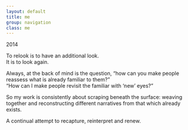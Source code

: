 ```yaml
---
layout: default
title: me
group: navigation
class: me
---
```


2014


To relook is to have an additional look.</br>
It is to look again.

Always, at the back of mind is the question, “how can you make people reassess what is already familiar to them?”</br>
“How can I make people revisit the familiar with ‘new’ eyes?”

So my work is consistently about scraping beneath the surface: weaving together and reconstructing different narratives from that which already exists.

A continual attempt to recapture, reinterpret and renew.
